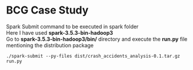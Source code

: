 # BCG Case Study

Spark Submit command to be executed in spark folder\
Here I have used **spark-3.5.3-bin-hadoop3** \
Go to **spark-3.5.3-bin-hadoop3/bin/** directory and execute the **run.py** file mentioning the distribution package 

```
./spark-submit --py-files dist/crash_accidents_analysis-0.1.tar.gz run.py

```

